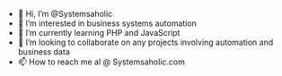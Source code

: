 - 👋 Hi, I’m @Systemsaholic
- 👀 I’m interested in business systems automation
- 🌱 I’m currently learning PHP and JavaScript
- 💞️ I’m looking to collaborate on any projects involving automation and business data
- 📫 How to reach me al @ Systemsaholic.com

<!---
Systemsaholic/Systemsaholic is a ✨ special ✨ repository because its `README.md` (this file) appears on your GitHub profile.
You can click the Preview link to take a look at your changes.
--->
